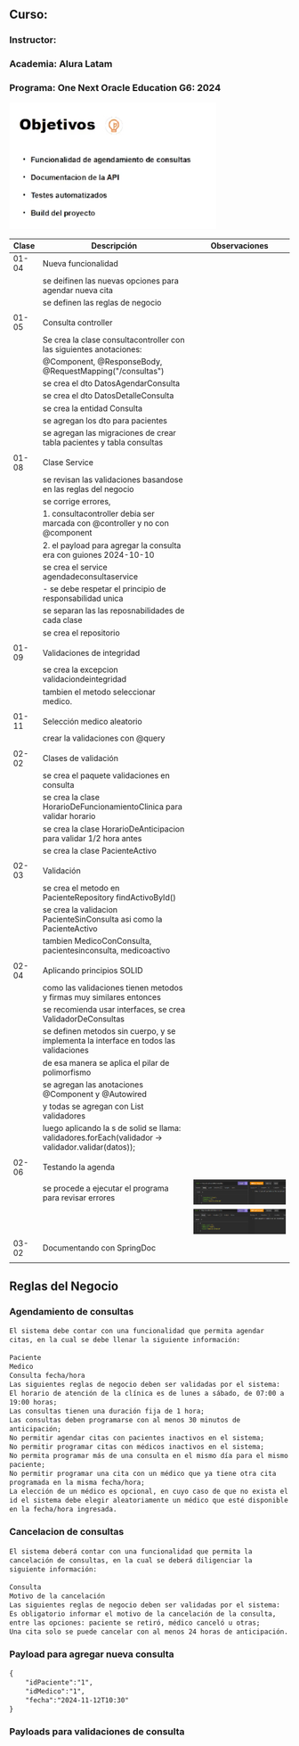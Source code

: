 ## Curso:
### Instructor:
### Academia: Alura Latam
### Programa: One Next Oracle Education G6: 2024


![img.png](img.png)

| Clase | Descripción                                                                                         | Observaciones           |
|-------|-----------------------------------------------------------------------------------------------------|-------------------------|
| 01-04 | Nueva funcionalidad                                                                                 |                         |
|       | se deifinen las nuevas opciones para agendar nueva cita                                             |                         |
|       | se definen las reglas de negocio                                                                    |                         |
|       |                                                                                                     |                         |
| 01-05 | Consulta controller                                                                                 |                         |
|       | Se crea la clase consultacontroller con las siguientes anotaciones:                                 |                         |
|       | @Component, @ResponseBody, @RequestMapping("/consultas")                                            |                         |
|       | se crea el dto DatosAgendarConsulta                                                                 |                         |
|       | se crea el dto DatosDetalleConsulta                                                                 |                         |
|       | se crea la entidad Consulta                                                                         |                         |
|       | se agregan los dto para pacientes                                                                   |                         |
|       | se agregan las migraciones de crear tabla pacientes y tabla consultas                               |                         |
|       |                                                                                                     |                         |
| 01-08 | Clase Service                                                                                       |                         |
|       | se revisan las validaciones basandose en las reglas del negocio                                     |                         |
|       | se corrige errores,                                                                                 |                         |
|       | 1. consultacontroller debia ser marcada con @controller y no con @component                         |                         |
|       | 2. el payload para agregar la consulta era con guiones 2024-10-10                                   |                         |
|       | se crea el service agendadeconsultaservice                                                          |                         |
|       | - se debe respetar el principio de responsabilidad unica                                            |                         |
|       | se separan las las reposnabilidades de cada clase                                                   |                         |
|       | se crea el repositorio                                                                              |                         |
|       |                                                                                                     |                         |
| 01-09 | Validaciones de integridad                                                                          |                         |
|       | se crea la excepcion validaciondeintegridad                                                         |                         |
|       | tambien el metodo seleccionar medico.                                                               |                         |
|       |                                                                                                     |                         |
| 01-11 | Selección medico aleatorio                                                                          |                         |
|       | crear la validaciones con @query                                                                    |                         |
|       |                                                                                                     |                         |
| 02-02 | Clases de validación                                                                                |                         |
|       | se crea el paquete validaciones en consulta                                                         |                         |
|       | se crea la clase HorarioDeFuncionamientoClinica para validar horario                                |                         |
|       | se crea la clase HorarioDeAnticipacion para validar 1/2 hora antes                                  |                         |
|       | se crea la clase PacienteActivo                                                                     |                         |
|       |                                                                                                     |                         |
| 02-03 | Validación                                                                                          |                         |
|       | se crea el metodo en PacienteRepository   findActivoById()                                          |                         |
|       | se crea la validacion PacienteSinConsulta asi como la PacienteActivo                                |                         |
|       | tambien MedicoConConsulta, pacientesinconsulta, medicoactivo                                        |                         |
|       |                                                                                                     |                         |
| 02-04 | Aplicando principios SOLID                                                                          |                         |
|       | como las validaciones tienen metodos y firmas muy similares entonces                                |                         |
|       | se recomienda usar interfaces, se crea ValidadorDeConsultas                                         |                         |
|       | se definen metodos sin cuerpo, y se implementa la interface en todos las validaciones               |                         |
|       | de esa manera se aplica el pilar de polimorfismo                                                    |                         |
|       | se agregan las anotaciones @Component y @Autowired                                                  |                         |
|       | y todas se agregan con List<ValidadorDeConsultas> validadores                                       |                         |
|       | luego aplicando la s de solid se llama: validadores.forEach(validador -> validador.validar(datos)); |                         |
|       |                                                                                                     |                         |
| 02-06 | Testando la agenda                                                                                  |                         |
|       | se procede a ejecutar el programa para revisar errores                                              | ![img_1.png](img_1.png) |
|       |                                                                                                     | ![img_2.png](img_2.png) |
| 03-02 | Documentando con SpringDoc                                                                          |                         |
|       |                                                                                                     |                         |


## Reglas del Negocio

### Agendamiento de consultas

    El sistema debe contar con una funcionalidad que permita agendar citas, en la cual se debe llenar la siguiente información:

    Paciente
    Medico
    Consulta fecha/hora
    Las siguientes reglas de negocio deben ser validadas por el sistema:
    El horario de atención de la clínica es de lunes a sábado, de 07:00 a 19:00 horas;
    Las consultas tienen una duración fija de 1 hora;
    Las consultas deben programarse con al menos 30 minutos de anticipación;
    No permitir agendar citas con pacientes inactivos en el sistema;
    No permitir programar citas con médicos inactivos en el sistema;
    No permita programar más de una consulta en el mismo día para el mismo paciente;
    No permitir programar una cita con un médico que ya tiene otra cita programada en la misma fecha/hora;
    La elección de un médico es opcional, en cuyo caso de que no exista el id el sistema debe elegir aleatoriamente un médico que esté disponible en la fecha/hora ingresada.


### Cancelacion de consultas

    El sistema deberá contar con una funcionalidad que permita la cancelación de consultas, en la cual se deberá diligenciar la siguiente información:

    Consulta
    Motivo de la cancelación
    Las siguientes reglas de negocio deben ser validadas por el sistema:
    Es obligatorio informar el motivo de la cancelación de la consulta, entre las opciones: paciente se retiró, médico canceló u otras;
    Una cita solo se puede cancelar con al menos 24 horas de anticipación.

### Payload para agregar nueva consulta

    {
        "idPaciente":"1",
        "idMedico":"1",
        "fecha":"2024-11-12T10:30"
    }

### Payloads para validaciones de consulta